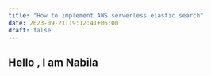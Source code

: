 ```yaml
---
title: "How to implement AWS serverless elastic search"
date: 2023-09-21T19:12:41+06:00
draft: false
---
```


## Hello , I am Nabila 

